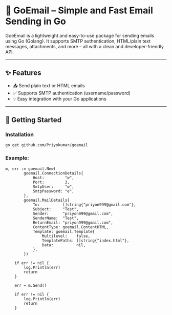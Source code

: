 # 📧 GoEmail – Simple and Fast Email Sending in Go

GoeEmail is a lightweight and easy-to-use package for sending emails using Go (Golang). It supports SMTP authentication, HTML/plain text messages, attachments, and more – all with a clean and developer-friendly API.

---

## ✨ Features

- 📤 Send plain text or HTML emails
- ✅ Supports SMTP authentication (username/password)
- 💡 Easy integration with your Go applications

---

## 🚀 Getting Started

### Installation

```
go get github.com/Priyokumar/goemail
```

### Example:
```
m, err := goemail.New(
		goemail.ConnectionDetails{
			Host:         "w",
			Port:         3,
			SmtpUser:     "w",
			SmtpPassword: "e",
		},
		goemail.MailDetails{
			To:          []string{"priyon999@gmail.com"},
			Subject:     "Test",
			Sender:      "priyon999@gmail.com",
			SenderName:  "Test",
			ReturnEmail: "priyon999@gmail.com",
			ContentType: goemail.ContentHTML,
			Template: goemail.Template{
				Multilevel:    false,
				TemplatePaths: []string{"index.html"},
				Data:          nil,
			},
		})

	if err != nil {
		log.Println(err)
		return
	}

	err = m.Send()

	if err != nil {
		log.Println(err)
		return
	}
 ```


